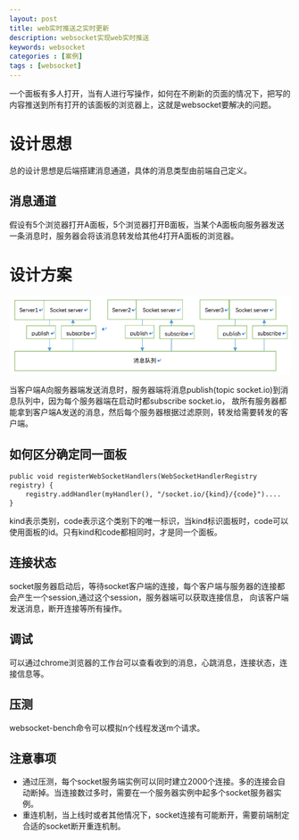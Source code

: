 ```yaml
---
layout: post
title: web实时推送之实时更新
description: websocket实现web实时推送
keywords: websocket
categories : [案例]
tags : [websocket]
---
```


一个面板有多人打开，当有人进行写操作，如何在不刷新的页面的情况下，把写的内容推送到所有打开的该面板的浏览器上，这就是websocket要解决的问题。

# 设计思想
总的设计思想是后端搭建消息通道，具体的消息类型由前端自己定义。

## 消息通道
假设有5个浏览器打开A面板，5个浏览器打开B面板，当某个A面板向服务器发送一条消息时，服务器会将该消息转发给其他4打开A面板的浏览器。

# 设计方案

![](/images/pimg/ws1.png)

当客户端A向服务器端发送消息时，服务器端将消息publish(topic socket.io)到消息队列中，因为每个服务器端在启动时都subscribe socket.io，
故所有服务器都能拿到客户端A发送的消息，然后每个服务器根据过滤原则，转发给需要转发的客户端。

## 如何区分确定同一面板

```
public void registerWebSocketHandlers(WebSocketHandlerRegistry registry) {
    registry.addHandler(myHandler(), "/socket.io/{kind}/{code}")....
}
```
kind表示类别，code表示这个类别下的唯一标识，当kind标识面板时，code可以使用面板的id。只有kind和code都相同时，才是同一个面板。

## 连接状态
socket服务器启动后，等待socket客户端的连接，每个客户端与服务器的连接都会产生一个session,通过这个session，服务器端可以获取连接信息，
向该客户端发送消息，断开连接等所有操作。

## 调试
可以通过chrome浏览器的工作台可以查看收到的消息，心跳消息，连接状态，连接信息等。

## 压测
websocket-bench命令可以模拟n个线程发送m个请求。

## 注意事项
- 通过压测，每个socket服务端实例可以同时建立2000个连接。多的连接会自动断掉。当连接数过多时，需要在一个服务器实例中起多个socket服务器实例。
- 重连机制，当上线时或者其他情况下，socket连接有可能断开，需要前端制定合适的socket断开重连机制。


